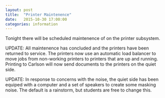 ```yaml
---
layout: post
title:  "Printer Maintenence"
date:   2015-10-30 17:00:00
categories: information
---
```

Tonight there will be scheduled maintenence of on the printer subsystem.<!--more-->

UPDATE:  All maintenence has concluded and the printers have been returned to service.  The printers now use an automatic load balancer to move jobs from non-working printers to printers that are up and running.  Printing to Carlson will now send documents to the printers on the quiet side.

UPDATE:  In response to concerns with the noise, the quiet side has been equiped with a computer and a set of speakers to create some masking noise.  The default is a rainstorm, but students are free to change this.